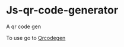 # Js-qr-code-generator
A qr code gen 

To use go to [Qrcodegen](https://jemmonsss.github.io/Js-qr-code-generator/)
